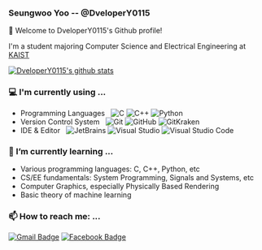 ### Seungwoo Yoo -- @DveloperY0115
👋 Welcome to DveloperY0115's Github profile!

I'm a student majoring Computer Science and Electrical Engineering at [KAIST](https://www.kaist.ac.kr/en/, "KAIST")

[![DveloperY0115's github stats](https://github-readme-stats.vercel.app/api?username=dvelopery0115&show_icons=true&hide_border=true)](https://github.com/DveloperY0115)

### 💻 I'm currently using ...
- Programming Languages &nbsp;
    ![C](https://img.shields.io/badge/-C-333333?logo=C)
    ![C++](https://img.shields.io/badge/-C++-333333?logo=C%2B%2B) 
    ![Python](https://img.shields.io/badge/-Python-333333?logo=python)
- Version Control System &nbsp;
    ![Git](https://img.shields.io/badge/-Git-333333?style=flat&logo=git)
    ![GitHub](https://img.shields.io/badge/-GitHub-333333?style=flat&logo=github)
    ![GitKraken](https://img.shields.io/badge/-GitKraken-333333?style=flat&logo=GitKraken)
- IDE & Editor &nbsp;
    ![JetBrains](https://img.shields.io/badge/-JetBrains-333333?style=flat&logo=JetBrains)
    ![Visual Studio](https://img.shields.io/badge/-Visual%20Studio-333333?style=flat&logo=visual-studio&logoColor=5D2B90)
    ![Visual Studio Code](https://img.shields.io/badge/-Visual%20Studio%20Code-333333?style=flat&logo=visual-studio-code&logoColor=007ACC)

### 🌱 I’m currently learning ...
- Various programming languages: C, C++, Python, etc
- CS/EE fundamentals: System Programming, Signals and Systems, etc
- Computer Graphics, especially Physically Based Rendering
- Basic theory of machine learning

### 📫 How to reach me: ...
[![Gmail Badge](https://img.shields.io/badge/-Gmail-d14836?style=flat-square&logo=Gmail&logoColor=white&link=mailto:dreamy1534@gmail.com)](mailto:dreamy1534@gmail.com)
[![Facebook Badge](https://img.shields.io/badge/-Facebook-1877f2?style=flat-square&logo=facebook&logoColor=white&link=https://www.facebook.com/dvelopery0115/)](https://www.facebook.com/dvelopery0115/)
<!--
**DveloperY0115/dvelopery0115** is a ✨ _special_ ✨ repository because its `README.md` (this file) appears on your GitHub profile.

Here are some ideas to get you started:

- 🔭 I’m currently working on ...
- 🌱 I’m currently learning ...
- 👯 I’m looking to collaborate on ...
- 🤔 I’m looking for help with ...
- 💬 Ask me about ...
- 📫 How to reach me: ...
- 😄 Pronouns: ...
- ⚡ Fun fact: ...
-->
